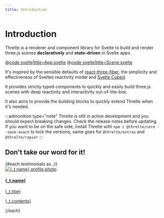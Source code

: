 ```yaml
---
title: Introduction
---
```


<script lang="ts">
import Example from '$examples/introduction/App.svelte'

type Testimonial = {
  image: string; // Author image
  name: string; // Author name
  title: string; // Author title
  link: string; // Source URL
  contents: string; // The testimonial itself
}
const testimonials: Testimonial[] = [
  {
    image: 'https://avatars.githubusercontent.com/u/1162160?v=4',
    name: 'Rich Harris',
    title: "Creator of Svelte.",
    link: 'https://twitter.com/Rich_Harris/status/1599090054382596097',
    contents: "indeed — threlte is where it's at. i should get round to updating the svelte cubed repo/site to make that clearer",
  },
  {
    image: 'https://www.shiyunlu.com/assets/head-shot-2020.8496dae1_iHYyX.png',
    name: 'Shiyun 诗韵',
    title: "Globalist, learner, software engineer",
    link: 'https://twitter.com/lu_shiyun/status/1598002293114540032',
    contents: `My first try at writing shaders in #threejs .. used the FBO particles technique to explore Chinese characters that have "女" (woman) as a component in them.. OMG it's so challenging! The new @threlte, made it easier though 🤓`,
  },
  {
    image: 'https://www.higsch.com/img/me_coding.jpg',
    name: 'Matthias Stahl 🇪🇺',
    title: "I am a designer creating knowledge through data visualization.",
    link: 'https://twitter.com/h_i_g_s_c_h',
    contents: "🧑‍💻 First experiments using threlte for Svelte. After I didn't succeed using svelte-cubed, threlte seems to be a rather well-documented and good working declarative THREE library for Svelte. Many thanks to @a_warnes and @Reyfenberg!",
  },
  {
    image: 'https://avatars.githubusercontent.com/u/1162160?v=4',
    name: 'Rich Harris',
    title: "Creator of Svelte.",
    link: 'https://twitter.com/Rich_Harris/status/1580663361993248769',
    contents: "give threlte.xyz a whirl. not as mature as the r3f ecosystem, but already pretty capable",
  },
  {
    image: 'https://avatars.githubusercontent.com/u/57304890?v=4',
    name: 'shiva',
    title: "Computer Science + Art student @Carnegie Mellon",
    link: 'https://twitter.com/shiva_peri/status/1541627317147009025',
    contents: "threlte, which combines threejs and svelte, is easily one of my new favorite libraries",
  },
  {
    image: 'https://www.a3k.me/favicon/apple-touch-icon.png?v=2.2.0',
    name: 'Amr',
    title: "Freelancer web developer",
    link: 'https://twitter.com/amr3k_/status/1580799004694089728',
    contents: "I built 3 webGL apps using threlte and it's amazing <3",
  },
  {
    image: 'https://avatars.githubusercontent.com/u/3778969?v=4',
    name: 'Vatroslav Vrbanić',
    title: "Creator of svelthree and svelte-accmod",
    link: 'https://twitter.com/vatro_vrbanic/status/1556947920171286528',
    contents: "I'm impressed by all the features of threlte.xyz, it's well polished / feels complete. Still, svelthree is different in many ways, and I think it's good to have alternatives. After 1.0.0-next.1, I'll have to dive deeper into threlte and compare/test it extensively.",
  }
];
</script>

# Introduction

Threlte is a renderer and component library for Svelte to build and render three.js scenes **declaratively** and **state-driven** in Svelte apps.

<ExampleWrapper playgroundHref="/introduction">
<Example />

<div slot="code">

@[code svelte|title=App.svelte](../examples/introduction/App.svelte)
@[code svelte|title=Scene.svelte](../examples/introduction/Scene.svelte)

</div>
</ExampleWrapper>

It's inspired by the sensible defaults of [react-three-fiber](https://github.com/pmndrs/react-three-fiber), the simplicity and effectiveness of Sveltes reactivity model and [Svelte Cubed](https://github.com/Rich-Harris/svelte-cubed).

It provides strictly typed components to quickly and easily build three.js scenes with deep reactivity and interactivity out-of-the-box.

It also aims to provide the building blocks to quickly extend Threlte when it's needed.

:::admonition type="note"
Threlte is still in active development and you should expect breaking changes. Check the release notes before updating. If you want to be on the safe side, install Threlte with `npm i @threlte/core --save-exact` to lock the versions, same goes for `@threlte/extras` and `@threlte/rapier`
:::

## Don't take our word for it!

<!-- <div class="flex justify-center p-4">
  <video preload="auto" autoplay="autoplay" class="w-full" controls>
    <source src="https://i.imgur.com/1Kea5Wk.mp4" type="video/mp4" />
  </video>
</div> -->

<div class="grid place-items-center grid-cols-1 992:grid-cols-2 gap-3">
  {#each testimonials as _t}
    <a href={_t.link} rel="external" class="w-full h-full rounded-md px-4 border-none bg-gray-50 duration-200 shadow-xl hover:shadow-2xl">
      <div class="flex gap-6">
        <img src={_t.image} alt="{_t.name} profile photo" class="rounded-full w-12 h-12 object-cover" />
        <div class="grow">
          <h4 class="mb-0">{_t.name}</h4>
          <p class="text-sm font-normal text-gray-400">{_t.title}</p>
        </div>
      </div>
      <p class="mt-0 font-normal text-base text-gray-600">{_t.contents}</p>
    </a>
  {/each}
</div>
